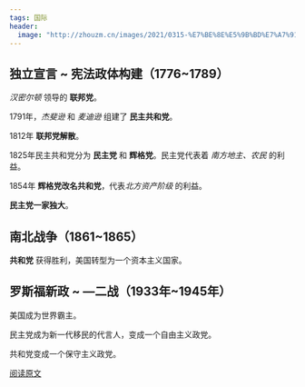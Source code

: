 ```yaml
---
tags: 国际
header:
  image: "http://zhouzm.cn/images/2021/0315-%E7%BE%8E%E5%9B%BD%E7%A7%91%E7%BD%97%E6%8B%89%E5%A4%A7%E5%B3%A1%E8%B0%B7.jpeg"
---
```

## 独立宣言 ~ 宪法政体构建（1776~1789）
*汉密尔顿* 领导的 **联邦党**。

1791年，*杰斐逊* 和 *麦迪逊* 组建了 **民主共和党**。

1812年 **联邦党解散**。

1825年民主共和党分为 **民主党** 和 **辉格党**。民主党代表着 *南方地主、农民* 的利益。

1854年 **辉格党改名共和党**，代表*北方资产阶级* 的利益。

**民主党一家独大**。



## 南北战争（1861~1865）

**共和党** 获得胜利，美国转型为一个资本主义国家。



## 罗斯福新政 ~ —二战（1933年~1945年）

美国成为世界霸主。

民主党成为新一代移民的代言人，变成一个自由主义政党。

共和党变成一个保守主义政党。

[阅读原文](https://m.toutiao.com/is/JvkScN3/)


